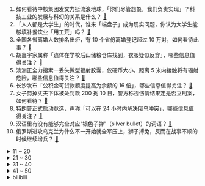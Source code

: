 1. 如何看待中核集团发文力挺流浪地球，「你们尽管想象，我们负责实现」？科技工业的发展与科幻的关系是什么？ [:link:](https://www.zhihu.com/question/581359988)
2. 「人人都是大学生」的时代，谁来「端盘子」成为现实问题，你认为大学生能够填补餐饮业「用工荒」吗？ [:link:](https://www.zhihu.com/question/581239078)
3. 全国各省离婚人数排名出炉，有 10 个省份离婚登记超过 10 万对，如何看待此事？ [:link:](https://www.zhihu.com/question/581319662)
4. 胡鑫宇家属称「遗体在学校后山储粮仓库找到，衣服疑似反穿」，哪些信息值得关注？ [:link:](https://www.zhihu.com/question/581270614)
5. 澳洲正全力搜索一丢失微型辐射胶囊，仅硬币大小，距离 5 米内接触将有辐射危险，哪些信息值得关注？ [:link:](https://www.zhihu.com/question/581315092)
6. 长沙发布「公积金可贷款额度提高为余额的 16 倍」，哪些信息值得关注？ [:link:](https://www.zhihu.com/question/581331605)
7. 女子剪掉丈夫下体被处罚款 200 拘 10 日，警方称视伤情结果定是否立刑案，如何看待？ [:link:](https://www.zhihu.com/question/581219042)
8. 特朗普正式启动竞选，声称「可以在 24 小时内解决俄乌冲突」，哪些信息值得关注？ [:link:](https://www.zhihu.com/question/581167431)
9. 汉语里有没有能够完全对应“银色子弹”（silver bullet）的词语？ [:link:](https://www.zhihu.com/question/580791337)
10. 俄罗斯进攻乌克兰为什么不一开始就全军压上，狮子搏兔，反而在战事不顺的时候继续增兵？ [:link:](https://www.zhihu.com/question/518983086)
<details>
<summary>11 ~ 20</summary>

11. 如何看待长沙女生上门「代厨」月入过万？「代厨」兴起的原因有哪些？ [:link:](https://www.zhihu.com/question/581329204)
12. 中消协点名网易暴雪停止合作致游戏停服，称消费者的权益不能「想删就删」，哪些信息值得关注？ [:link:](https://www.zhihu.com/question/581325637)
13. 爱奇艺 HDMI 播放被质疑国内外双标，网友爆料海外版可正常投屏，该情况将如何得到解决？ [:link:](https://www.zhihu.com/question/580648250)
14. 电视剧《狂飙》第 34-35 集拍得怎么样？有哪些值得关注的剧情点？ [:link:](https://www.zhihu.com/question/580866945)
15. 日本 5 艘船只非法进入我钓鱼岛领海，中国海警舰艇警告驱离，有哪些信息值得关注？ [:link:](https://www.zhihu.com/question/581344575)
16. 美国现奥密克戎「新选手」CH.1.1 ，属主流毒株BA.2.75 分支，其相较与其他变种具有哪些特征？ [:link:](https://www.zhihu.com/question/581099649)
17. 每天坚持跑五公里是一种什么感觉？ [:link:](https://www.zhihu.com/question/573394735)
18. 怎样评价诸葛亮的《出师表》？ [:link:](https://www.zhihu.com/question/580696091)
19. 2023年开年，你读了哪一本书，可以推荐？ [:link:](https://www.zhihu.com/question/579816976)
20. 2023年春节有没有出现报复性消费？哪些数据最具有参考意义？ [:link:](https://www.zhihu.com/question/581227260)
</details>
<details>
<summary>21 ~ 30</summary>

21. 读博期间压力大应该如何缓解？ [:link:](https://www.zhihu.com/question/577432941)
22. 58 元烩菜没肉爆料者称「被部分网友私信辱骂近崩溃」，目前涉事面馆已暂停营业，哪些信息需关注？ [:link:](https://www.zhihu.com/question/580905646)
23. 如何评价电影《流浪地球2》周边众筹金额破亿? [:link:](https://www.zhihu.com/question/581296221)
24. 如何看待《炉石传说》关停国服致收入大减，网传暴雪计划转为月卡模式？ [:link:](https://www.zhihu.com/question/580906533)
25. 目前ChatGPT 已应用到论文写作、剧本创作、媒体内容生产，是解放生产力的机会还是被AI支配的开始？ [:link:](https://www.zhihu.com/question/581304464)
26. 三体文明这么厉害，为何不能像流浪地球一样，迁移自己的星球呢？ [:link:](https://www.zhihu.com/question/579651877)
27. 老公过年转八万块钱给自己哥，我无意看到了，他说家庭财产的一半，他有权决定，不需要问我，这是什么逻辑？ [:link:](https://www.zhihu.com/question/580525455)
28. 谈了三年的女朋友，不愿意和我回家见父母，不谈婚、不论嫁，这正常吗？ [:link:](https://www.zhihu.com/question/576853681)
29. 如果叶文洁没有回复三体人而是通报上级，结局会怎样？ [:link:](https://www.zhihu.com/question/574682027)
30. 胡鑫宇遗体被发现在粮仓旁树林为何通报上只写金鸡山，知情人称「粮仓是特殊单位没法写」，哪些信息值得关注？ [:link:](https://www.zhihu.com/question/581387699)
</details>
<details>
<summary>31 ~ 40</summary>

31. 网传奔驰车主把油钱扔地上加油员含泪捡起，当事车主回应「亲戚抢着付钱所致」，还有哪些信息值得关注？ [:link:](https://www.zhihu.com/question/581140995)
32. 浙江女子过年饭桌上与催婚亲戚激烈「辩论」，如何看待「被催婚」这一行为？现代年轻人「婚恋观」是怎样的？ [:link:](https://www.zhihu.com/question/581153032)
33. 《满江红》最后杀死张大这一步，到底是张大的局，还是孙均的局？ [:link:](https://www.zhihu.com/question/580798963)
34. 为什么 Steam Deck 核显可以玩 3A 游戏，我的高端轻薄本却不能？ [:link:](https://www.zhihu.com/question/579631953)
35. 怎么看待那些买车却不买停车位的人？ [:link:](https://www.zhihu.com/question/555902060)
36. 你见过什么样的通透的人？ [:link:](https://www.zhihu.com/question/321888782)
37. 教育部发文「所有竞赛的结果均不得作为中小学生招生入学依据」，哪些信息值得关注？ [:link:](https://www.zhihu.com/question/581211953)
38. 社恐的本质是什么？ [:link:](https://www.zhihu.com/question/359104641)
39. 数据库表为什么不可以只设置一个主键，一个text类型，序列化存储对象，这难道不跟nosql差不多了？ [:link:](https://www.zhihu.com/question/547871453)
40. 当知识无法变现，你是否觉得读书没用? [:link:](https://www.zhihu.com/question/570888161)
</details>
<details>
<summary>41 ~ 50</summary>

41. 苹果手机用久了真的不会卡吗? [:link:](https://www.zhihu.com/question/518641692)
42. 《流浪地球 2》杭州真的适合建造地下城吗？地质条件允许吗？ [:link:](https://www.zhihu.com/question/580324231)
43. 塔克拉玛干沙漠正中心如果出现“每秒出淡水三万立方米”的泉洞群，能多大程度上改变西北的气候？ [:link:](https://www.zhihu.com/question/580954684)
44. 《原神》同样是捆绑度高的角色组合，为什么艾尔海森和卡维被指责，而行秋和重云很少有类似节奏？ [:link:](https://www.zhihu.com/question/580842246)
45. 以 ChatGPT 为代表的「大模型」会是多大的技术革命？如果要发生技术革命需要具备哪些条件？ [:link:](https://www.zhihu.com/question/581311491)
46. 作为影迷，如何有效地让电影《流浪地球 2》在商业上更加成功？ [:link:](https://www.zhihu.com/question/581100030)
47. 英特尔业绩大幅滑坡，预计连续两个季度亏损，分析师称其新领域创新不足，哪些信息值得关注？ [:link:](https://www.zhihu.com/question/581049684)
48. 《流浪地球 2》电影里有哪些物理学工程学天文学知识？ [:link:](https://www.zhihu.com/question/580837540)
49. 你们小时候走丢的第一反应是什么？ [:link:](https://www.zhihu.com/question/578339979)
50. 1 月 30 日 A 股成交额突破万亿元，哪些信息值得关注？ [:link:](https://www.zhihu.com/question/581314524)
</details><details>
<summary>bilibili</summary>

1. 长话短说，中国电影需要《流浪地球》！ [:link:](//www.bilibili.com/video/BV1Hv4y167Ge)
2. 【时代少年团】「乌托邦乐园」《烟花升停在星夜》纯享版 [:link:](//www.bilibili.com/video/BV1yd4y1H7Xq)
3. 【warma爆炸电台】曾经性格阴沉的我正在分享创作心得与日常【第十一期】 [:link:](//www.bilibili.com/video/BV1Ex4y177xd)
4. 《原神》「流光拾遗之旅」——仙闻篇·内画 [:link:](//www.bilibili.com/video/BV1FY411Q7MX)
5. 求问九转大肠的出处是哪里？ [:link:](//www.bilibili.com/video/BV1FM4y197X1)
6. 我留得住大肠本味，却留不住你 [:link:](//www.bilibili.com/video/BV1kR4y1b7ad)
7. 禁止废话：为什么火车的铁轨不能摸？涨知识了 [:link:](//www.bilibili.com/video/BV18s4y147Qo)
8. 受不了了，小学生土味笑到抽搐！！！ [:link:](//www.bilibili.com/video/BV1wy4y1R7zL)
9. 当你把一个技能练到极致的时候 [:link:](//www.bilibili.com/video/BV19d4y1W7uf)
10. 有山先生锐评《满江红》，大言炎炎，暴论迭出 [:link:](//www.bilibili.com/video/BV1uP4y167Tm)
<details>
<summary>11 ~ 20</summary>

11. 1万张流浪地球的票根，让我看到了中国电影的希望 [:link:](//www.bilibili.com/video/BV1tR4y1b7wM)
12. RUN [:link:](//www.bilibili.com/video/BV1wT41117BD)
13. 骑行东北受伤后休息的第五天，和大家聊聊天，后天出发，本集时间长慎入 [:link:](//www.bilibili.com/video/BV1mY411Q7H1)
14. “这首《冬の花》，讲述鬼畜区的过去、现在和将来” [:link:](//www.bilibili.com/video/BV1r34y1f7rg)
15. 大庆赶海，退潮后发现一根大海葵藏在沙中，挖出来比胳膊还长 [:link:](//www.bilibili.com/video/BV1mA411k7TS)
16. 我还原了MC所有的生物群系！！！ [:link:](//www.bilibili.com/video/BV1F8411G7dN)
17. 故乡巨变13年对比 [:link:](//www.bilibili.com/video/BV1yY4y1o7oz)
18. 人类艺术美学图鉴 [:link:](//www.bilibili.com/video/BV1iy4y197mU)
19. “光头强活到现在也是奇迹了” [:link:](//www.bilibili.com/video/BV18R4y1h7YB)
20. 可能是最壕的自助餐？燕窝龙虾大闸蟹不限量！能吃回本吗？ [:link:](//www.bilibili.com/video/BV1Ay4y1R7xQ)
</details>
<details>
<summary>21 ~ 30</summary>

21. ⚡本 草 肛 目⚡ [:link:](//www.bilibili.com/video/BV1Z3411R7o9)
22. 【流浪地球2\4K\60帧】太空电梯 全网最清晰流畅 [:link:](//www.bilibili.com/video/BV1K84y1L7Nb)
23. 再见了，《下一个是谁》！！！！ [:link:](//www.bilibili.com/video/BV1TT41117DK)
24. 当我挑战一天做完一本化学高考五三...... [:link:](//www.bilibili.com/video/BV1HY4y1R7Rr)
25. 《麻麻，你再不起床猫猫就要饿死了》 [:link:](//www.bilibili.com/video/BV15T411o792)
26. 只因知道了这15个神级网站，就能白嫖全世界资源！照片/壁纸/AI语音/音频视频素材/图标/插画/字体/电子书/画作/地图 [:link:](//www.bilibili.com/video/BV1nR4y1h7WM)
27. 【明日方舟】“生息演算”入门攻略！开局技巧+关卡详解！（更新中）《明日方舟》|魔法Zc目录 [:link:](//www.bilibili.com/video/BV1nx4y1E7qx)
28. 可爱的NE555芯片踩点行走五分钟 [:link:](//www.bilibili.com/video/BV1SG4y1Q7zQ)
29. 【大肠说唱】这个比赛缺乏原汁原味的操作 [:link:](//www.bilibili.com/video/BV1s841137EP)
30. 老外都不会挑水果，好不好吃只能凭运气，他那个朋友就离谱，哈哈哈哈哈 [:link:](//www.bilibili.com/video/BV1kG4y1Q7vP)
</details>
<details>
<summary>31 ~ 40</summary>

31. 【原神】  不  像  演  的  2 [:link:](//www.bilibili.com/video/BV1fM4y1X7ow)
32. 你愿意回到8年前的利刃华尔兹吗？ [:link:](//www.bilibili.com/video/BV15A411C7yU)
33. 阿牛小卖部里“下水道の小生物”究竟什么味道？？？ [:link:](//www.bilibili.com/video/BV1kY411D7YA)
34. 过年小游戏之《答非所问》 [:link:](//www.bilibili.com/video/BV13T411o7FN)
35. 没想过能在国内拍到这台GT40 [:link:](//www.bilibili.com/video/BV1DY411D7DX)
36. 网课平板玩奥特曼格斗，一会儿功夫3000块冇了？ [:link:](//www.bilibili.com/video/BV1ZY411D7sk)
37. 医生问我是怎么做到冻伤又被烫伤的…… [:link:](//www.bilibili.com/video/BV1EM411B7n8)
38. 雷电将军折纸教程，一张纸不剪不拼 [:link:](//www.bilibili.com/video/BV1oA411k7J2)
39. “充电器一拔，又是一年…” [:link:](//www.bilibili.com/video/BV1Lx4y177ip)
40. 春节档唯一0差评电影！你可以永远相信《熊出没：伴我熊芯》 [:link:](//www.bilibili.com/video/BV1Y24y1z7ME)
</details>
<details>
<summary>41 ~ 50</summary>

41. 俺 の 戦 馬 が ！！！！【解说全覆盖32期】 [:link:](//www.bilibili.com/video/BV1HR4y1h7Aq)
42. 流浪地球2 阿鲲 550W/Moss音乐创作故事 [:link:](//www.bilibili.com/video/BV11y4y197YT)
43. 表 面 狂 飙  ， 内 里 惨 烈 【狂飙 | 群像 | 山海】 [:link:](//www.bilibili.com/video/BV1XD4y1E7bf)
44. 糟了！掉到漏洞里了！ [:link:](//www.bilibili.com/video/BV1vY4y1R7q7)
45. 广东人在这方面是如何做到这么统一的 [:link:](//www.bilibili.com/video/BV1B24y1z7Bv)
46. 看班级电影好“开心”… [:link:](//www.bilibili.com/video/BV1gM411B7Zg)
47. 我最喜欢吃汉堡嗝儿了！ [:link:](//www.bilibili.com/video/BV1Ts4y147Jj)
48. 如果《流浪地球2》没能拿下春节档票房冠军，那将是中国电影历史上的耻辱 [:link:](//www.bilibili.com/video/BV1pT411y7fd)
49. 侦破凶案 我的世界永恒的MC生存 二周目EP9 [:link:](//www.bilibili.com/video/BV1Ys4y1s7cM)
50. 守约：我满血应该不会死吧 [:link:](//www.bilibili.com/video/BV1KM411B7gM)
</details>
<details>
<summary>51 ~ 60</summary>

51. 【暗黑/高燃踩点】明侦，这样剪？ [:link:](//www.bilibili.com/video/BV1UY411D7nP)
52. 当你尝试将虚假广告做成游戏... [:link:](//www.bilibili.com/video/BV1Gs4y1s7Jf)
53. 《流浪地球3之刘培强和moss的禁忌之恋》【鉴定网络热门奇葩小说】 [:link:](//www.bilibili.com/video/BV1Cy4y1Q7SL)
54. 不要去兔子先生的游乐场，否则它会把你直接抓走！ [:link:](//www.bilibili.com/video/BV1524y1z75Y)
55. 什么是建筑大师？他说... [:link:](//www.bilibili.com/video/BV1Q3411R7Sh)
56. 【阿斗】一代神剧终烂尾？两版结局对比解析，万字详解《权力的游戏》第8季大结局【下】 [:link:](//www.bilibili.com/video/BV1px4y177BQ)
57. “活着的意义，就是活着本身”｜致敬每一个努力活着的你和我。 [:link:](//www.bilibili.com/video/BV1fD4y1E7cj)
58. 你看过这些动画片吗？玩具总该玩过吧！ [:link:](//www.bilibili.com/video/BV1t84y177EK)
59. 一部电影时间看完火影忍者！史上最全时间线整理！ [:link:](//www.bilibili.com/video/BV1sx4y1M7dT)
60. 我 造 了 一 条 龙 [:link:](//www.bilibili.com/video/BV1cY411Q7VZ)
</details>
<details>
<summary>61 ~ 70</summary>

61. 疑似沸羊羊情歌流出 [:link:](//www.bilibili.com/video/BV1iy4y197mc)
62. 今天的功德又笑没了 [:link:](//www.bilibili.com/video/BV1WM4y197EF)
63. 漫展上出现的熟悉街道 [:link:](//www.bilibili.com/video/BV1PM411B7XG)
64. “人间烟火气，最抚凡人心”❶❶ [:link:](//www.bilibili.com/video/BV1ns4y1s741)
65. 全程卧槽！一位中国玩家暴肝3年璃月港海灯节！月色很美独身一人 [:link:](//www.bilibili.com/video/BV1Ud4y1H7mH)
66. 她用吸管吸出了AB型血中的A型血？！？ [:link:](//www.bilibili.com/video/BV1M84y1L7Yn)
67. 听说“九转大肠”制作难度挺大？今儿个我来试试水。 [:link:](//www.bilibili.com/video/BV1DT411o76h)
68. 皮特登顶世一猎后结算动画流出 [:link:](//www.bilibili.com/video/BV1PM411B7iw)
69. ‌‍‎ [:link:](//www.bilibili.com/video/BV1GG4y1M713)
70. 让73岁姥爷猜原神角色性别 [:link:](//www.bilibili.com/video/BV1zD4y1E7H5)
</details>
<details>
<summary>71 ~ 80</summary>

71. 都是黑科技！ [:link:](//www.bilibili.com/video/BV1yY411Q7kr)
72. 【硬核】一口气了解通货膨胀 [:link:](//www.bilibili.com/video/BV1KP4y1678m)
73. 《用小学生都懂得原理实现的操作》3 [:link:](//www.bilibili.com/video/BV1Cs4y147iW)
74. 笑死我了！你一个恐怖游戏做的那么搞笑干嘛 [:link:](//www.bilibili.com/video/BV1kY4y1R7UX)
75. 给年轻的巴西烤肉自助餐上一课！ [:link:](//www.bilibili.com/video/BV1s84y177dy)
76. 卡哇伊！ [:link:](//www.bilibili.com/video/BV19Y4y1o7dA)
77. 21天挑战站立有氧运动+腹肌现显，无跳跃！适合体能恢复、大体重、腹部顽固脂肪的伙伴 [:link:](//www.bilibili.com/video/BV1AM4y197dT)
78. 《对接の小曲》(官方版本） [:link:](//www.bilibili.com/video/BV1Q34y1Z7Hg)
79. 阴阳师奥妙季·2023新春会 [:link:](//www.bilibili.com/video/BV1Ys4y147Ko)
80. 英国人在中国农村吃席，从没见过这种场面！ [:link:](//www.bilibili.com/video/BV1Py4y1R7SM)
</details>
<details>
<summary>81 ~ 90</summary>

81. 灶：你们是懂烤红薯的 [:link:](//www.bilibili.com/video/BV1cD4y1J7S3)
82. 他比大熊猫还珍贵，唯一能为2700万中国人守住底线的，手语律师唐帅 [:link:](//www.bilibili.com/video/BV1q24y1z7KT)
83. 这惊心动魄的展开！电视剧也不敢这么拍 [:link:](//www.bilibili.com/video/BV1oP4y1z78Z)
84. 《对接成功》4.0 [:link:](//www.bilibili.com/video/BV1iG4y1Q7cf)
85. 《 只 要 是 日 语 就 画 风 突 变 》 [:link:](//www.bilibili.com/video/BV1sy4y197eV)
86. 在漫展上看到社畜二次元跳《这么可爱真是抱歉》 [:link:](//www.bilibili.com/video/BV1AY411Q7xk)
87. 现在的小孩子到底有什么烦恼啊 [:link:](//www.bilibili.com/video/BV1mP4y1z78e)
88. 九转大肠，但是米哈游 [:link:](//www.bilibili.com/video/BV1Qy4y197xS)
89. 60级究极鼠王，玩2年不刷圣遗物，看完号整个人都不正常了！ [:link:](//www.bilibili.com/video/BV1bG4y1M7p5)
90. 我的世界：一颗心一格物品栏！该怎样生存呢？ [:link:](//www.bilibili.com/video/BV1Hy4y19783)
</details>
<details>
<summary>91 ~ 100</summary>

91. 这游戏的装弹，还是太过硬核了 [:link:](//www.bilibili.com/video/BV1AM4y197yN)
92. 他，像个襁褓里的婴儿 [:link:](//www.bilibili.com/video/BV1nv4y1674i)
93. 读评论，老非凡竟然去给别人发下次一定，太可恶了 [:link:](//www.bilibili.com/video/BV1AM4y197LP)
94. 在约旦沙漠打猎，兔子一窝端，拾把柴直接五香炭烤 [:link:](//www.bilibili.com/video/BV1Y34y1f7nq)
95. 真的，高三再看，就有点晚了。 [:link:](//www.bilibili.com/video/BV1DY4y1o7C6)
96. 新年心愿 [:link:](//www.bilibili.com/video/BV19A411k7uu)
97. 我想吃掉你的“大肠” [:link:](//www.bilibili.com/video/BV1fy4y197fB)
98. 【狂飙 群像 | 山海】当黑暗掀翻烛光，你是藏还是不藏 [:link:](//www.bilibili.com/video/BV1FP4y167cf)
99. 这九个网站，下载全网99%的学术文献和期刊！ [:link:](//www.bilibili.com/video/BV1KM4y1978C)
100. 如何在法庭上1挑5 [:link:](//www.bilibili.com/video/BV1eP4y1z77B)
</details></details>
